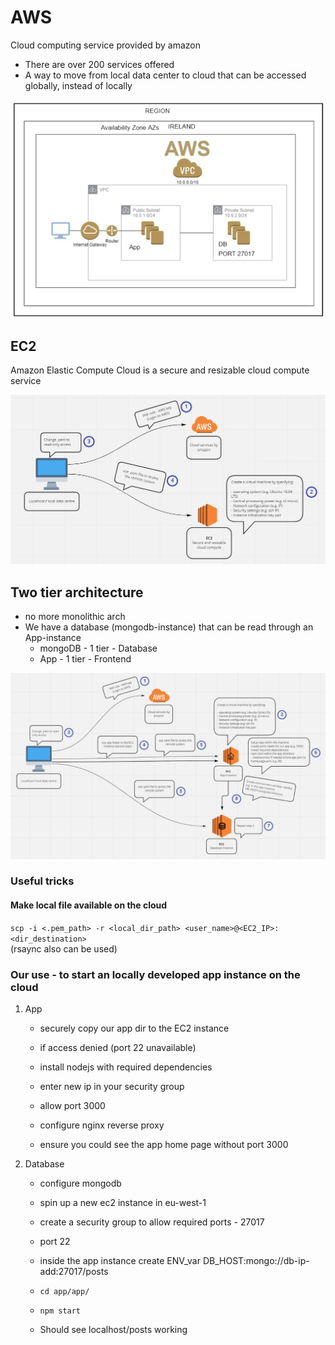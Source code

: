# AWS
Cloud computing service provided by amazon  
- There are over 200 services offered
- A way to move from local data center to cloud that can be accessed globally, instead of locally

![AWS_pic](AWS.png)

## EC2
Amazon Elastic Compute Cloud is a secure and resizable cloud compute service

![EC2_pic](EC2.png)

## Two tier architecture
- no more monolithic arch  
- We have a database (mongodb-instance) that can be read through an App-instance
    - mongoDB - 1 tier - Database
    - App - 1 tier - Frontend  

![2_tier_arch_pic](2_tier_arch.png)

### Useful tricks
#### Make local file available on the cloud
`scp -i <.pem_path> -r <local_dir_path> <user_name>@<EC2_IP>:<dir_destination>`  
(rsaync also can be used)

### Our use - to start an locally developed app instance on the cloud
1. App
    - securely copy our app dir to the EC2 instance
    - if access denied (port 22 unavailable)
    - install nodejs with required dependencies
    - enter new ip in your security group
    - allow port 3000

    - configure nginx reverse proxy
    - ensure you could see the app home page without port 3000

2. Database
    - configure mongodb  
    - spin up a new ec2 instance in eu-west-1  
    - create a security group to allow required ports - 27017  
    - port 22  
    - inside the app instance create ENV_var DB_HOST:mongo://db-ip-add:27017/posts

    - `cd app/app/`
    - `npm start`
    - Should see localhost/posts working 